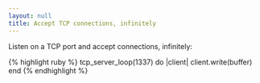 ```yaml
---
layout: null
title: Accept TCP connections, infinitely
---
```


Listen on a TCP port and accept connections, infinitely:

{% highlight ruby %}
tcp_server_loop(1337) do |client|
  client.write(buffer)
end
{% endhighlight %}
